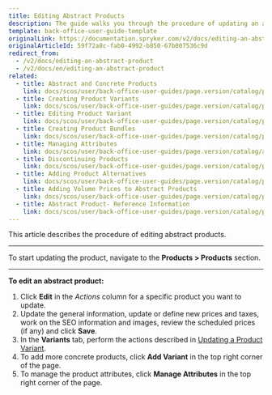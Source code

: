 ```yaml
---
title: Editing Abstract Products
description: The guide walks you through the procedure of updating an abstract product in the Back Office.
template: back-office-user-guide-template
originalLink: https://documentation.spryker.com/v2/docs/editing-an-abstract-product
originalArticleId: 59f72a8c-fab0-4992-b850-67b007536c9d
redirect_from:
  - /v2/docs/editing-an-abstract-product
  - /v2/docs/en/editing-an-abstract-product
related:
  - title: Abstract and Concrete Products
    link: docs/scos/user/back-office-user-guides/page.version/catalog/products/abstract-and-concrete-products.html
  - title: Creating Product Variants
    link: docs/scos/user/back-office-user-guides/page.version/catalog/products/concrete-products/creating-product-variants.html
  - title: Editing Product Variant
    link: docs/scos/user/back-office-user-guides/page.version/catalog/products/concrete-products/editing-product-variant.html
  - title: Creating Product Bundles
    link: docs/scos/user/back-office-user-guides/page.version/catalog/products/abstract-products/creating-product-bundles.html
  - title: Managing Attributes
    link: docs/scos/user/back-office-user-guides/page.version/catalog/attributes/managing-product-attributes.html
  - title: Discontinuing Products
    link: docs/scos/user/back-office-user-guides/page.version/catalog/products/managing-products/discontinuing-products.html
  - title: Adding Product Alternatives
    link: docs/scos/user/back-office-user-guides/page.version/catalog/products/managing-products/adding-product-alternatives.html
  - title: Adding Volume Prices to Abstract Products
    link: docs/scos/user/back-office-user-guides/page.version/catalog/products/abstract-products/adding-volume-prices-to-abstract-products.html
  - title: Abstract Product- Reference Information
    link: docs/scos/user/back-office-user-guides/page.version/catalog/products/references/abstract-product-reference-information.html
---
```


This article describes the procedure of editing abstract products.
***
To start updating the product, navigate to the **Products > Products** section.
***
**To edit an abstract product:**
1. Click **Edit** in the _Actions_ column for a specific product you want to update.
2. Update the general information, update or define new prices and taxes, work on the SEO information and images, review the scheduled prices (if any) and click **Save**.
3. In the **Variants** tab, perform the actions described in  [Updating a Product Variant](/docs/scos/user/back-office-user-guides/{{page.version}}/catalog/products/concrete-products/editing-product-variants.html).
4. To add more concrete products, click **Add Variant** in the top right corner of the page.
5. To manage the product attributes, click **Manage Attributes** in the top right corner of the page.
